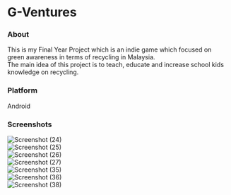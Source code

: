 # G-Ventures  
### About  
This is my Final Year Project which is an indie game which focused on green awareness in terms of recycling in Malaysia.  
The main idea of this project is to teach, educate and increase school kids knowledge on recycling.  
### Platform  
Android    
### Screenshots
![Screenshot (24)](https://user-images.githubusercontent.com/55059378/94866777-90f9b980-0472-11eb-825c-799a999c254b.png)  
![Screenshot (25)](https://user-images.githubusercontent.com/55059378/94866807-9eaf3f00-0472-11eb-9c3e-122628d9a01e.png)  
![Screenshot (26)](https://user-images.githubusercontent.com/55059378/94866835-ab339780-0472-11eb-9b6e-13f5b41a6293.png)  
![Screenshot (27)](https://user-images.githubusercontent.com/55059378/94866841-ac64c480-0472-11eb-8691-fadeccef794b.png)  
![Screenshot (35)](https://user-images.githubusercontent.com/55059378/94866860-aff84b80-0472-11eb-9d39-3e2229589263.png)  
![Screenshot (36)](https://user-images.githubusercontent.com/55059378/94866871-b38bd280-0472-11eb-8cd6-e3f455beda7f.png)  
![Screenshot (38)](https://user-images.githubusercontent.com/55059378/94866875-b5ee2c80-0472-11eb-88cc-1a346305a997.png)  
